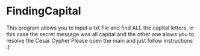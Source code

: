 # FindingCapital
This program allows you to input a txt file and find ALL the capital letters, in this case the secret message was all capital and the other one alows you to resolve the Cesar Cypher
Please open the main and just follow instructions :)
